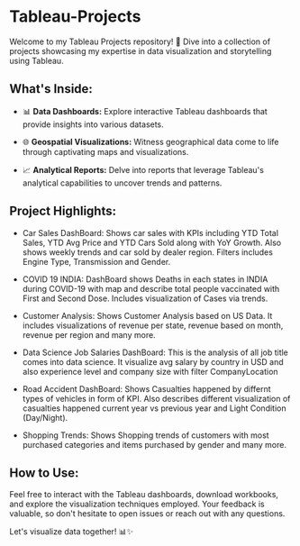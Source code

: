 # Tableau-Projects

Welcome to my Tableau Projects repository! 🚀 Dive into a collection of projects showcasing my expertise in data visualization and storytelling using Tableau.

## What's Inside:

- 📊 **Data Dashboards:** Explore interactive Tableau dashboards that provide insights into various datasets.

- 🌐 **Geospatial Visualizations:** Witness geographical data come to life through captivating maps and visualizations.

- 📈 **Analytical Reports:** Delve into reports that leverage Tableau's analytical capabilities to uncover trends and patterns.

## Project Highlights:

- Car Sales DashBoard: Shows car sales with KPIs including YTD Total Sales, YTD Avg Price and YTD Cars Sold along with YoY Growth. Also shows weekly trends and car sold by dealer region. Filters includes Engine Type, Transmission and Gender.

- COVID 19 INDIA: DashBoard shows Deaths in each states in INDIA during COVID-19 with map and describe total people vaccinated with First and Second Dose. Includes visualization of Cases via trends.

- Customer Analysis: Shows Customer Analysis based on US Data. It includes visualizations of revenue per state, revenue based on month, revenue per region and many more. 

- Data Science Job Salaries DashBoard: This is the analysis of all job title comes into data science. It visualize avg salary by country in USD and also experience level and company size with filter CompanyLocation

- Road Accident DashBoard: Shows Casualties happened by differnt types of vehicles in form of KPI. Also describes different visualization of casualties happened current year vs previous year and Light Condition (Day/Night).

- Shopping Trends: Shows Shopping trends of customers with most purchased categories and items purchased by gender and many more.

## How to Use:

Feel free to interact with the Tableau dashboards, download workbooks, and explore the visualization techniques employed. Your feedback is valuable, so don't hesitate to open issues or reach out with any questions.

Let's visualize data together! 📊✨
